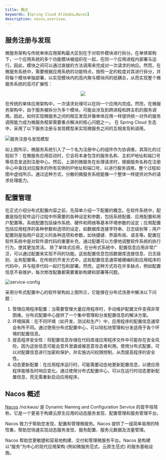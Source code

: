 ```yaml
---
title: 概述
keywords: [Spring Cloud Alibaba,Nacos]
description: nacos,overivew.
---
```


## 服务注册与发现

微服务架构与传统单体应用架构最大区别在于对软件模块进行拆分。在单体架构下，一个应用系统的多个功能模块被组织在一起，在同一个应用进程内部署与运行。因此，模块之间可以通过直接的方法调用来完成对一次请求的响应。然而，在微服务系统中，需要根据应用系统的功能特点，按照一定的粒度对其进行拆分，并将每个模块单独部署，以实现模块内的高内聚与模块间的低耦合，从而实现整个微服务系统的高可扩展性：

<p align="center">
<img src="https://sca-storage.oss-cn-hangzhou.aliyuncs.com/website/docs/zh/nacos/service-register-discovery.png"/>
</p>

在传统的单体应用架构中，一次请求处理可以在同一个应用内完成。然而，在微服务架构中，由于服务被拆分为多个模块，可能会涉及到跨进程和跨主机的服务调用。因此，如何实现微服务之间的相互发现并像单体应用一样提供统一对外的服务调用能力成为微服务框架需要重点解决的核心问题之一。
在 Spring Cloud 生态中，采用了以下服务注册与发现模型来实现微服务之间的互相发现和调用。

![服务注册与发现模型](https://sca-storage.oss-cn-hangzhou.aliyuncs.com/website/docs/zh/nacos/service-register-discovery-module.png)

如上图所示，微服务系统引入了一个名为注册中心的组件作为协调者。其简化的过程如下：在微服务应用启动时，它会将本身包含的服务名称、主机IP地址和端口号等信息发送到注册中心。然后，上游的微服务在处理请求时，根据服务名称在注册中心中查找对应服务的所有实例的IP地址和端口号，以进行服务调用，整个过程如图中虚线所示。通过这种方式，分散的微服务系统能像一个整体一样提供对外的请求处理能力。

## 配置管理

在正式介绍分布式配置内容之前，先简单介绍一下配置的概念。在软件系统中，配置是指在软件运行过程中所需要的各种设定和参数，包括系统配置、应用配置和用户配置等。系统配置包括操作系统、硬件和网络等基本环境参数的设定；应用配置包括应用程序的各种参数和选项的设定，如数据库连接字符串、日志级别等；用户配置则是指用户自定义的各种选项和参数，如快捷键、界面布局、语言等。配置在软件系统中是对软件源代码的重要补充，通过配置可以方便地调整软件系统的执行行为，使其更加灵活。
除了单体式应用，在分布式系统中，配置信息应用非常广泛，可以通过配置来实现不同的功能。这些配置信息包括数据库连接信息、日志级别、业务配置等。在传统的开发方式中，这些配置信息通常被硬编码到应用程序的代码中，并与程序代码一起打包和部署。然而，这种方式存在许多缺点，例如配置信息不易维护，每次修改配置都需要重新构建和部署等问题。

![service-config](https://sca-storage.oss-cn-hangzhou.aliyuncs.com/website/docs/zh/nacos/service-config.png)

采用分布式配置中心的软件架构如上图所示，它能够在分布式场景中解决以下问题：
1. 管理应用程序配置：当需要管理大量应用程序时，手动维护配置文件变得非常困难。分布式配置中心提供了一个集中管理和分发配置信息的解决方案。
2. 环境隔离：在不同环境（如开发、测试和生产）中，应用程序的配置信息通常会有所不同。通过使用分布式配置中心，可以轻松地管理和分发适用于各个环境的配置信息。
3. 提高程序安全性：将配置信息存储在代码库或应用程序文件中可能存在安全风险，因为这些信息可能会意外泄漏或被恶意攻击者利用。使用分布式配置，可以对配置信息进行加密和保护，并实施访问权限控制，从而提高程序的安全性。
4. 动态更新配置：在应用程序运行时，可能需要动态地更新配置信息，以便应用程序能够及时响应变化。通过使用分布式配置中心，可以在运行时动态更新配置信息，而无需重新启动应用程序。

## Nacos 概述

[Nacos](https://nacos.io/zh-cn/) /nɑ:kəʊs/ 是 Dynamic Naming and Configuration Service 的首字母简称，它是一个更易于构建云原生应用的动态服务发现、配置管理和服务管理平台。

Nacos 致力于帮助您发现、配置和管理微服务。Nacos 提供了一组简单易用的特性集，帮助您快速实现动态服务发现、服务配置、服务元数据及流量管理。

Nacos 帮助您更敏捷和容易地构建、交付和管理微服务平台。Nacos 是构建以“服务”为中心的现代应用架构 (例如微服务范式、云原生范式) 的服务基础设施。